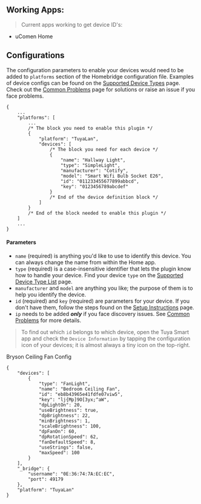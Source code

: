 ## Working Apps:
> Current apps working to get device ID's:
- uComen Home




## Configurations
The configuration parameters to enable your devices would need to be added to `platforms` section of the Homebridge configuration file. Examples of device configs can be found on the [Supported Device Types](https://github.com/iRayanKhan/homebridge-tuya/wiki/Supported-Device-Types) page. Check out the [Common Problems](https://github.com/iRayanKhan/homebridge-tuya/wiki/Common-Problems) page for solutions or raise an issue if you face problems.
```json5
{
    ...
    "platforms": [
        ...
        /* The block you need to enable this plugin */
        {
            "platform": "TuyaLan",
            "devices": [
                /* The block you need for each device */
                {
                    "name": "Hallway Light",
                    "type": "SimpleLight",
                    "manufacturer": "Cotify",
                    "model": "Smart Wifi Bulb Socket E26",
                    "id": "011233455677899abbcd",
                    "key": "0123456789abcdef"
                }
                /* End of the device definition block */ 
            ]
        }
        /* End of the block needed to enable this plugin */
    ]
    ...
}
```
#### Parameters
* `name` (required) is anything you'd like to use to identify this device. You can always change the name from within the Home app.
* `type` (required) is a case-insensitive identifier that lets the plugin know how to handle your device. Find your device `type` on the [Supported Device Type List](https://github.com/iRayanKhan/homebridge-tuya/wiki/Supported-Device-Types) page.
* `manufacturer` and `model` are anything you like; the purpose of them is to help you identify the device.
* `id` (required) and `key` (required) are parameters for your device. If you don't have them, follow the steps found on the [Setup Instructions](https://github.com/iRayanKgan/homebridge-tuya/wiki/Setup-Instructions) page.
* `ip` needs to be added **_only_** if you face discovery issues. See [Common Problems](https://github.com/iRayanKhan/homebridge-tuya/wiki/Common-Problems) for more details.   

> To find out which `id` belongs to which device, open the Tuya Smart app and check the `Device Information` by tapping the configuration icon of your devices; it is almost always a tiny icon on the top-right.


Bryson Ceiling Fan Config
```json5
{
    "devices": [
        {
            "type": "FanLight",
            "name": "Bedroom Ceiling Fan",
            "id": "eb8b43965e41fdfe07viw5",
            "key": "lj{Mp]9O[3yx;^aW",
            "dpLightOn": 20,
            "useBrightness": true,
            "dpBrightness": 22,
            "minBrightness": 1,
            "scaleBrightness": 100,
            "dpFanOn": 60,
            "dpRotationSpeed": 62,
            "fanDefaultSpeed": 8,
            "useStrings": false,
            "maxSpeed": 100
        }
    ],
    "_bridge": {
        "username": "0E:36:74:7A:EC:EC",
        "port": 49179
    },
    "platform": "TuyaLan"
}
